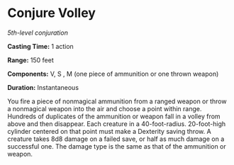 <title>Conjure Volley</title>

# Conjure Volley

_5th-level conjuration_

**Casting Time:** 1 action

**Range:** 150 feet

**Components:** V, S , M (one piece of
ammunition or one thrown weapon)

**Duration:** Instantaneous

You fire a piece of nonmagical ammunition
from a ranged weapon or throw a nonmagical
weapon into the air and choose a point within
range. Hundreds of duplicates of the
ammunition or weapon fall in a volley from
above and then disappear. Each creature in a
40-foot-radius. 20-foot-high cylinder
centered on that point must make a Dexterity
saving throw. A creature takes 8d8 damage on
a failed save, or half as much damage on a
successful one. The damage type is the same
as that of the ammunition or weapon.

